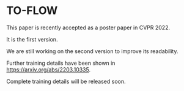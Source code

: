 # TO-FLOW

This paper is recently accepted as a poster paper in CVPR 2022.

It is the first version.

We are still working on the second version to improve its readability.

Further training details have been shown in https://arxiv.org/abs/2203.10335.

Complete training details will be released soon.
